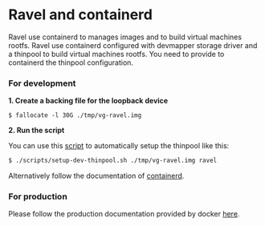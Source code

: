 # Ravel and containerd

Ravel use containerd to manages images and to build virtual machines rootfs.
Ravel use containerd configured with devmapper storage driver and a thinpool to build virtual machines rootfs. You need to provide to containerd the thinpool configuration.


### For development

**1. Create a backing file for the loopback device**
```
$ fallocate -l 30G ./tmp/vg-ravel.img
```

**2. Run the script**

You can use this [script](./scripts/setup-dev-thinpool.sh) to automatically setup the thinpool like this:

```bash
$ ./scripts/setup-dev-thinpool.sh ./tmp/vg-ravel.img ravel
```

Alternatively follow the documentation of [containerd](https://github.com/containerd/containerd/blob/main/docs/snapshotters/devmapper.md).

### For production

Please follow the production documentation provided by docker [here](https://docs.docker.com/engine/storage/drivers/device-mapper-driver/#configure-direct-lvm-mode-for-production).




